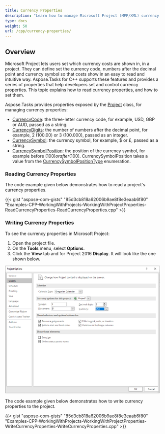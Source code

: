 ```yaml
---
title: Currency Properties
description: "Learn how to manage Microsoft Project (MPP/XML) currency properties using Aspose.Tasks for C++."
type: docs
weight: 50
url: /cpp/currency-properties/
---
```


## **Overview**
Microsoft Project lets users set which currency costs are shown in, in a project. They can define set the currency code, numbers after the decimal point and currency symbol so that costs show in an easy to read and intuitive way. Aspose.Tasks for C++ supports these features and provides a series of properties that help developers set and control currency properties. This topic explains how to read currency properties, and how to set them.

Aspose.Tasks provides properties exposed by the [Project](https://apireference.aspose.com/tasks/cpp/class/aspose.tasks.project) class, for managing currency properties:

- [CurrencyCode](https://apireference.aspose.com/tasks/cpp/class/aspose.tasks.prj#acc9204a460e7507e5b366d965252fae5): the three-letter currency code, for example, USD, GBP or AUD, passed as a string.
- [CurrencyDigits](https://apireference.aspose.com/tasks/cpp/class/aspose.tasks.prj#a0a9077f31756b5261a8386138902989d): the number of numbers after the decimal point, for example, 2 (100.00) or 3 (100.000), passed as an integer.
- [CurrencySymbol](https://apireference.aspose.com/tasks/cpp/class/aspose.tasks.prj#ab979d548829ea8f9ed20b98214c69304): the currency symbol, for example, $ or £, passed as a string.
- [CurrencySymbolPosition](https://apireference.aspose.com/tasks/cpp/class/aspose.tasks.prj#a25a9b67902c0655d1b16b00ac9ef59d5): the position of the currency symbol, for example before ($100) or after (100$). CurrencySymbolPosition takes a value from the [CurrencySymbolPositionType](https://apireference.aspose.com/tasks/cpp/class/aspose.tasks.prj#a25a9b67902c0655d1b16b00ac9ef59d5) enumeration.

### **Reading Currency Properties**
The code example given below demonstrates how to read a project's currency properties.

{{< gist "aspose-com-gists" "85d3cb818a62006b9ae8f8e3eaab6f80" "Examples-CPP-WorkingWithProjects-WorkingWithProjectProperties-ReadCurrencyProperties-ReadCurrencyProperties.cpp" >}}

### **Writing Currency Properties**
To see the currency properties in Microsoft Project:

1. Open the project file.
2. On the **Tools** menu, select **Options**.
3. Click the **View** tab and for Project 2016 **Display**. It will look like the one shown below.

![edit currency properties in Microsoft Project 2016](currency-properties_1.png)

The code example given below demonstrates how to write currency properties to the project.

{{< gist "aspose-com-gists" "85d3cb818a62006b9ae8f8e3eaab6f80" "Examples-CPP-WorkingWithProjects-WorkingWithProjectProperties-WriteCurrencyProperties-WriteCurrencyProperties.cpp" >}}
